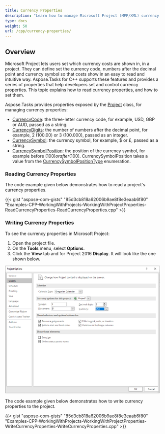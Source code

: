 ```yaml
---
title: Currency Properties
description: "Learn how to manage Microsoft Project (MPP/XML) currency properties using Aspose.Tasks for C++."
type: docs
weight: 50
url: /cpp/currency-properties/
---
```


## **Overview**
Microsoft Project lets users set which currency costs are shown in, in a project. They can define set the currency code, numbers after the decimal point and currency symbol so that costs show in an easy to read and intuitive way. Aspose.Tasks for C++ supports these features and provides a series of properties that help developers set and control currency properties. This topic explains how to read currency properties, and how to set them.

Aspose.Tasks provides properties exposed by the [Project](https://apireference.aspose.com/tasks/cpp/class/aspose.tasks.project) class, for managing currency properties:

- [CurrencyCode](https://apireference.aspose.com/tasks/cpp/class/aspose.tasks.prj#acc9204a460e7507e5b366d965252fae5): the three-letter currency code, for example, USD, GBP or AUD, passed as a string.
- [CurrencyDigits](https://apireference.aspose.com/tasks/cpp/class/aspose.tasks.prj#a0a9077f31756b5261a8386138902989d): the number of numbers after the decimal point, for example, 2 (100.00) or 3 (100.000), passed as an integer.
- [CurrencySymbol](https://apireference.aspose.com/tasks/cpp/class/aspose.tasks.prj#ab979d548829ea8f9ed20b98214c69304): the currency symbol, for example, $ or £, passed as a string.
- [CurrencySymbolPosition](https://apireference.aspose.com/tasks/cpp/class/aspose.tasks.prj#a25a9b67902c0655d1b16b00ac9ef59d5): the position of the currency symbol, for example before ($100) or after (100$). CurrencySymbolPosition takes a value from the [CurrencySymbolPositionType](https://apireference.aspose.com/tasks/cpp/class/aspose.tasks.prj#a25a9b67902c0655d1b16b00ac9ef59d5) enumeration.

### **Reading Currency Properties**
The code example given below demonstrates how to read a project's currency properties.

{{< gist "aspose-com-gists" "85d3cb818a62006b9ae8f8e3eaab6f80" "Examples-CPP-WorkingWithProjects-WorkingWithProjectProperties-ReadCurrencyProperties-ReadCurrencyProperties.cpp" >}}

### **Writing Currency Properties**
To see the currency properties in Microsoft Project:

1. Open the project file.
2. On the **Tools** menu, select **Options**.
3. Click the **View** tab and for Project 2016 **Display**. It will look like the one shown below.

![edit currency properties in Microsoft Project 2016](currency-properties_1.png)

The code example given below demonstrates how to write currency properties to the project.

{{< gist "aspose-com-gists" "85d3cb818a62006b9ae8f8e3eaab6f80" "Examples-CPP-WorkingWithProjects-WorkingWithProjectProperties-WriteCurrencyProperties-WriteCurrencyProperties.cpp" >}}
